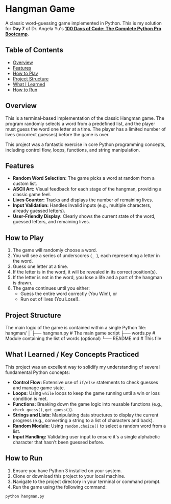 # Hangman Game

A classic word-guessing game implemented in Python. This is my solution for **Day 7** of Dr. Angela Yu's [**100 Days of Code: The Complete Python Pro Bootcamp**](https://www.udemy.com/course/100-days-of-code/).

## Table of Contents

- [Overview](#overview)
- [Features](#features)
- [How to Play](#how-to-play)
- [Project Structure](#project-structure)
- [What I Learned](#what-i-learned)
- [How to Run](#how-to-run)

## Overview

This is a terminal-based implementation of the classic Hangman game. The program randomly selects a word from a predefined list, and the player must guess the word one letter at a time. The player has a limited number of lives (incorrect guesses) before the game is over.

This project was a fantastic exercise in core Python programming concepts, including control flow, loops, functions, and string manipulation.

## Features

- **Random Word Selection:** The game picks a word at random from a custom list.
- **ASCII Art:** Visual feedback for each stage of the hangman, providing a classic game feel.
- **Lives Counter:** Tracks and displays the number of remaining lives.
- **Input Validation:** Handles invalid inputs (e.g., multiple characters, already guessed letters).
- **User-Friendly Display:** Clearly shows the current state of the word, guessed letters, and remaining lives.

## How to Play

1.  The game will randomly choose a word.
2.  You will see a series of underscores (`_ `), each representing a letter in the word.
3.  Guess one letter at a time.
4.  If the letter is in the word, it will be revealed in its correct position(s).
5.  If the letter is not in the word, you lose a life and a part of the hangman is drawn.
6.  The game continues until you either:
    -   Guess the entire word correctly (You Win!), or
    -   Run out of lives (You Lose!).

## Project Structure

The main logic of the game is contained within a single Python file:
hangman/
│
├── hangman.py # The main game script
├── words.py # Module containing the list of words (optional)
└── README.md # This file


## What I Learned / Key Concepts Practiced

This project was an excellent way to solidify my understanding of several fundamental Python concepts:

-   **Control Flow:** Extensive use of `if/else` statements to check guesses and manage game state.
-   **Loops:** Using `while` loops to keep the game running until a win or loss condition is met.
-   **Functions:** Breaking down the game logic into reusable functions (e.g., `check_guess()`, `get_guess()`).
-   **Strings and Lists:** Manipulating data structures to display the current progress (e.g., converting a string to a list of characters and back).
-   **Random Module:** Using `random.choice()` to select a random word from a list.
-   **Input Handling:** Validating user input to ensure it's a single alphabetic character that hasn't been guessed before.

## How to Run

1.  Ensure you have Python 3 installed on your system.
2.  Clone or download this project to your local machine.
3.  Navigate to the project directory in your terminal or command prompt.
4.  Run the game using the following command:

```bash
python hangman.py
